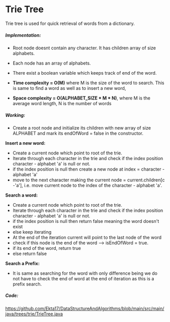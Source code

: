 # Trie Tree

Trie tree is used for quick retrieval of words from a dictionary.

##### Implementation:

- Root node doesnt contain any character. It has children array of size alphabets. 
- Each node has an array of alphabets.
- There exist a boolean variable which keeps track of end of the word. 
  
- **Time complexity = O(M)** 
  where M is the size of the word to search.
  This is same to find a word as well as to insert a new word,
- **Space complexity = O(ALPHABET_SIZE * M * N)**, 
  where M is the average word length, 
        N is the number of words

##### Working:

- Create a root node and initialize its children with new array of size ALPHABET
and mark its endOfWord = false in the constructor. 

**Insert a new word:** 
- Create a current node which point to root of the trie. 
- Iterate through each character in the trie 
  and check if the index position character - alphabet 'a' is null or not.
- if the index position is null then create a new node at index = character - alphabet 'a'
- move to the next character making the current node = current.children[c -'a'], 
  i.e. move current node to the index of the character - alphabet 'a'. 
  
**Search a word:**
- Create a current node which point to root of the trie.
- Iterate through each character in the trie
  and check if the index position character - alphabet 'a' is null or not.
- if the index position is null then return false meaning the word doesn't exist
- else keep iterating 
- At the end of the iteration current will point to the last node of the word
- check if this node is the end of the word --> isEndOfWord = true.
- if its end of the word, return true 
- else return false

**Search a Prefix:**
- It is same as searching for the word with only difference being 
  we do not have to check the end of word at the end of iteration 
  as this is a prefix search. 

##### Code:

https://github.com/Ekta17/DataStructureAndAlgorithms/blob/main/src/main/java/trees/trie/TrieTree.java
